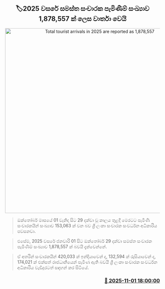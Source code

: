 <p align='center'><b><h2 align='center' title='Total tourist arrivals in 2025 are reported as 1,878,557'>🏷2025 වසරේ සමස්ත සංචාරක පැමිණීම් සංඛ්‍යාව 1,878,557 ක් ලෙස වාර්තා වෙයි</h2></b></p>
<p align='center'><img src='https://helakuru.sgp1.cdn.digitaloceanspaces.com/esana/images/lib/tourists-airport.jpg' width='600' alt='Total tourist arrivals in 2025 are reported as 1,878,557'></p>

> ඔක්තෝබර් මාසයේ 01 වැනිදා සිට 29 දක්වා වූ කාලය තුළදී මෙරටට පැමිණි සංචාරකයින් සංඛ්‍යාව 153,063 ක් වන බව ශ්‍රී ලංකා සංචාරක සංවර්ධන අධිකාරිය පවසනවා.

> එසේම, 2025 වසරේ ජනවාරි 01 සිට ඔක්තෝබර් 29 දක්වා සමස්ත සංචාරක පැමිණීම් සංඛ්‍යාව 1,878,557 ක් බවයි දැක්වෙන්නේ.

> ඒ අතරින් සංචාරකයින් 420,033 ක් ඉන්දියාවෙන් ද, 132,594 ක් රුසියාවෙන් ද, 174,021 ක් එක්සත් රාජධානියෙන් පැමිණ ඇති බවයි ශ්‍රී ලංකා සංචාරක සංවර්ධන අධිකාරිය වැඩිදුරටත් සඳහන් කර සිටියේ.



<h3 align='right'><a href='https://www.helakuru.lk/esana/p/115012/'>📅 2025-11-01 18:00:00</a></h3>
